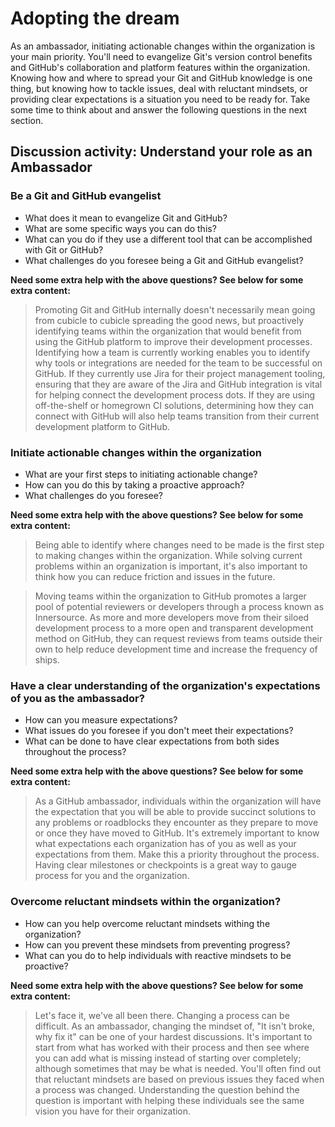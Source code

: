 # Adopting the dream

As an ambassador, initiating actionable changes within the organization is your main priority. You'll need to evangelize Git's version control benefits and GitHub's collaboration and platform features within the organization. Knowing how and where to spread your Git and GitHub knowledge is one thing, but knowing how to tackle issues, deal with reluctant mindsets, or providing clear expectations is a situation you need to be ready for. Take some time to think about and answer the following questions in the next section.

## Discussion activity: Understand your role as an Ambassador

### Be a Git and GitHub evangelist

- What does it mean to evangelize Git and GitHub?
- What are some specific ways you can do this?
- What can you do if they use a different tool that can be accomplished with Git or GitHub?
- What challenges do you foresee being a Git and GitHub evangelist?

**Need some extra help with the above questions? See below for some extra content:**

> Promoting Git and GitHub internally doesn't necessarily mean going from cubicle to cubicle spreading the good news, but proactively identifying teams within the organization that would benefit from using the GitHub platform to improve their development processes. Identifying how a team is currently working enables you to identify why tools or integrations are needed for the team to be successful on GitHub. If they currently use Jira for their project management tooling, ensuring that they are aware of the Jira and GitHub integration is vital for helping connect the development process dots. If they are using off-the-shelf or homegrown CI solutions, determining how they can connect with GitHub will also help teams transition from their current development platform to GitHub.

### Initiate actionable changes within the organization

- What are your first steps to initiating actionable change?
- How can you do this by taking a proactive approach?
- What challenges do you foresee?

**Need some extra help with the above questions? See below for some extra content:**

<!-- markdownlint-disable no-blanks-blockquote -->
> Being able to identify where changes need to be made is the first step to making changes within the organization. While solving current problems within an organization is important, it's also important to think how you can reduce friction and issues in the future.

> Moving teams within the organization to GitHub promotes a larger pool of potential reviewers or developers through a process known as Innersource. As more and more developers move from their siloed development process to a more open and transparent development method on GitHub, they can request reviews from teams outside their own to help reduce development time and increase the frequency of ships.
<!-- markdownlint-enable no-blanks-blockquote -->

### Have a clear understanding of the organization's expectations of you as the ambassador?

- How can you measure expectations?
- What issues do you foresee if you don't meet their expectations?
- What can be done to have clear expectations from both sides throughout the process?

**Need some extra help with the above questions? See below for some extra content:**

> As a GitHub ambassador, individuals within the organization will have the expectation that you will be able to provide succinct solutions to any problems or roadblocks they encounter as they prepare to move or once they have moved to GitHub. It's extremely important to know what expectations each organization has of you as well as your expectations from them. Make this a priority throughout the process. Having clear milestones or checkpoints is a great way to gauge process for you and the organization.

### Overcome reluctant mindsets within the organization?

- How can you help overcome reluctant mindsets withing the organization?
- How can you prevent these mindsets from preventing progress?
- What can you do to help individuals with reactive mindsets to be proactive?

**Need some extra help with the above questions? See below for some extra content:**

> Let's face it, we've all been there. Changing a process can be difficult. As an ambassador, changing the mindset of, "It isn't broke, why fix it" can be one of your hardest discussions. It's important to start from what has worked with their process and then see where you can add what is missing instead of starting over completely; although sometimes that may be what is needed. You'll often find out that reluctant mindsets are based on previous issues they faced when a process was changed. Understanding the question behind the question is important with helping these individuals see the same vision you have for their organization.

